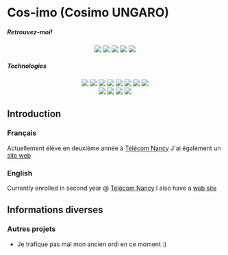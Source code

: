 # Cos-imo (Cosimo UNGARO)

##### Retrouvez-moi!

<p align="center">
  <a href="https://www.root-me.org/cos-imo?q=%2Ffabdeldongo&inc=score&lang=fr"><img src="https://img.shields.io/badge/fabdeldongo_2375_points-black?logo=rootme"/></a>
  <img src="https://img.shields.io/badge/CryptoHack_%3A_fabdeldongo-865_points-orange?link=https%3A%2F%2Fcryptohack.org%2Fuser%2Ffabdeldongo%2F"/>
  <a href="cosimoungaro.fr"><img src="https://img.shields.io/badge/Portfolio-cosimoungaro.fr-blue"/></a>
  <a href="https://leetcode.com/u/cos-imo/"><img src="https://img.shields.io/badge/leetcode-cos--imo-black?logo=leetcode"/></a>
  <a href="https://github.com/cos-imo/AdventOfCode"><img src="https://img.shields.io/badge/AdventOfCode-53_stars-FFFF66?logo=adventofcode"/></a>
</p>

##### Technologies

<p align="center">
  <img src="https://img.shields.io/badge/-Git-F05032?logo=git&logoColor=white"/>
  <img src="https://img.shields.io/badge/-Python-3776AB?logo=python&logoColor=white"/>
  <img src="https://img.shields.io/badge/-C-A8B9CC?logo=C&logoColor=white"/>
  <img src="https://img.shields.io/badge/-HTML-E34F26?logo=HTML5&logoColor=white"/>
  <img src="https://img.shields.io/badge/-CSS-1572B6?logo=CSS3&logoColor=white"/>
  <img src="https://img.shields.io/badge/-Tailwind-06B6D4?logo=tailwindcss&logoColor=white"/>
  <img src="https://img.shields.io/badge/-Ruby-CC342D?logo=ruby&logoColor=white"/>
  <img src="https://img.shields.io/badge/-SQLite-003B57?logo=sqlite&logoColor=white"/>
  <br>
  <img src="https://img.shields.io/badge/-PostGreSQL-4169E1?logo=postgresql&logoColor=white"/>
  <img src="https://img.shields.io/badge/-Javascript-F7DF1E?logo=javascript&logoColor=white"/>
  <img src="https://img.shields.io/badge/-NodeJS-339933?logo=node.js&logoColor=white"/>
  <img src="https://img.shields.io/badge/-Vim/NVim-019733?logo=vim&logoColor=white"/>
</p>

## Introduction
### Français
Actuellement élève en deuxième année à [Télécom Nancy](https://telecomnancy.univ-lorraine.fr)
J'ai également un [site web](cosimoungaro.fr) 
### English
Currently enrolled in second year @ [Télécom Nancy](https://telecomnancy.univ-lorraine.fr)
I also have a [web site](cosimoungaro.fr)

## Informations diverses

### Autres projets
* Je trafique pas mal mon ancien ordi en ce moment :)

